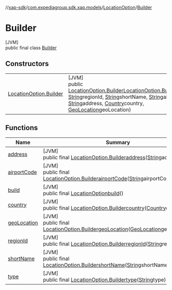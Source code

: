 //[xap-sdk](../../../../index.md)/[com.expediagroup.sdk.xap.models](../../index.md)/[LocationOption](../index.md)/[Builder](index.md)

# Builder

[JVM]\
public final class [Builder](index.md)

## Constructors

| | |
|---|---|
| [LocationOption.Builder](-location-option.-builder.md) | [JVM]<br>public [LocationOption.Builder](index.md)[LocationOption.Builder](-location-option.-builder.md)([String](https://docs.oracle.com/javase/8/docs/api/java/lang/String.html)type, [String](https://docs.oracle.com/javase/8/docs/api/java/lang/String.html)regionId, [String](https://docs.oracle.com/javase/8/docs/api/java/lang/String.html)shortName, [String](https://docs.oracle.com/javase/8/docs/api/java/lang/String.html)airportCode, [String](https://docs.oracle.com/javase/8/docs/api/java/lang/String.html)address, [Country](../../-country/index.md)country, [GeoLocation](../../-geo-location/index.md)geoLocation) |

## Functions

| Name | Summary |
|---|---|
| [address](address.md) | [JVM]<br>public final [LocationOption.Builder](index.md)[address](address.md)([String](https://docs.oracle.com/javase/8/docs/api/java/lang/String.html)address) |
| [airportCode](airport-code.md) | [JVM]<br>public final [LocationOption.Builder](index.md)[airportCode](airport-code.md)([String](https://docs.oracle.com/javase/8/docs/api/java/lang/String.html)airportCode) |
| [build](build.md) | [JVM]<br>public final [LocationOption](../index.md)[build](build.md)() |
| [country](country.md) | [JVM]<br>public final [LocationOption.Builder](index.md)[country](country.md)([Country](../../-country/index.md)country) |
| [geoLocation](geo-location.md) | [JVM]<br>public final [LocationOption.Builder](index.md)[geoLocation](geo-location.md)([GeoLocation](../../-geo-location/index.md)geoLocation) |
| [regionId](region-id.md) | [JVM]<br>public final [LocationOption.Builder](index.md)[regionId](region-id.md)([String](https://docs.oracle.com/javase/8/docs/api/java/lang/String.html)regionId) |
| [shortName](short-name.md) | [JVM]<br>public final [LocationOption.Builder](index.md)[shortName](short-name.md)([String](https://docs.oracle.com/javase/8/docs/api/java/lang/String.html)shortName) |
| [type](type.md) | [JVM]<br>public final [LocationOption.Builder](index.md)[type](type.md)([String](https://docs.oracle.com/javase/8/docs/api/java/lang/String.html)type) |
